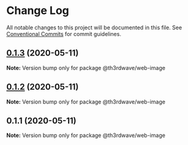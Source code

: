 # Change Log

All notable changes to this project will be documented in this file.
See [Conventional Commits](https://conventionalcommits.org) for commit guidelines.

## [0.1.3](https://github.com/th3rdwave/web-image/tree/master/packages/web-image/compare/@th3rdwave/web-image@0.1.2...@th3rdwave/web-image@0.1.3) (2020-05-11)

**Note:** Version bump only for package @th3rdwave/web-image





## [0.1.2](https://github.com/th3rdwave/web-image/tree/master/packages/web-image/compare/@th3rdwave/web-image@0.1.1...@th3rdwave/web-image@0.1.2) (2020-05-11)

**Note:** Version bump only for package @th3rdwave/web-image





## 0.1.1 (2020-05-11)

**Note:** Version bump only for package @th3rdwave/web-image
